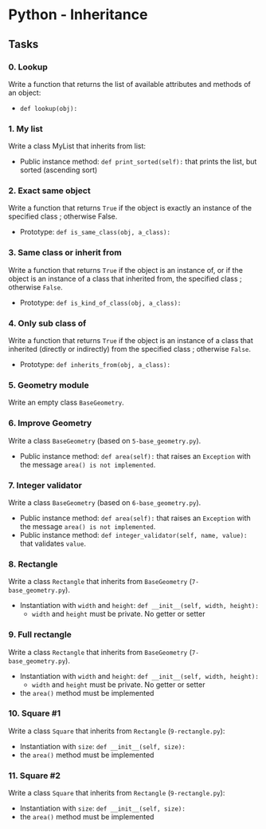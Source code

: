 # Python - Inheritance

## Tasks

### 0. Lookup
Write a function that returns the list of available attributes and methods of an object:
- `def lookup(obj):`

### 1. My list
Write a class MyList that inherits from list:
- Public instance method: `def print_sorted(self):` that prints the list, but sorted (ascending sort)

### 2. Exact same object
Write a function that returns `True` if the object is exactly an instance of the specified class ; otherwise False.
- Prototype: `def is_same_class(obj, a_class):`

### 3. Same class or inherit from
Write a function that returns `True` if the object is an instance of, or if the object is an instance of a class that inherited from, the specified class ; otherwise `False`.
- Prototype: `def is_kind_of_class(obj, a_class):`

### 4. Only sub class of
Write a function that returns `True` if the object is an instance of a class that inherited (directly or indirectly) from the specified class ; otherwise `False`.
- Prototype: `def inherits_from(obj, a_class):`

### 5. Geometry module
Write an empty class `BaseGeometry`.

### 6. Improve Geometry
Write a class `BaseGeometry` (based on `5-base_geometry.py`).
- Public instance method: `def area(self):` that raises an `Exception` with the message `area() is not implemented`.

### 7. Integer validator
Write a class `BaseGeometry` (based on `6-base_geometry.py`).
- Public instance method: `def area(self):` that raises an `Exception` with the message `area() is not implemented`.
- Public instance method: `def integer_validator(self, name, value):` that validates `value`.

### 8. Rectangle
Write a class `Rectangle` that inherits from `BaseGeometry` (`7-base_geometry.py`).
- Instantiation with `width` and `height`: `def __init__(self, width, height):`
  - `width` and `height` must be private. No getter or setter

### 9. Full rectangle
Write a class `Rectangle` that inherits from `BaseGeometry` (`7-base_geometry.py`). 
- Instantiation with `width` and `height`: `def __init__(self, width, height):`
  - `width` and `height` must be private. No getter or setter
- the `area()` method must be implemented

### 10. Square #1
Write a class `Square` that inherits from `Rectangle` (`9-rectangle.py`):
- Instantiation with `size`: `def __init__(self, size):`
- the `area()` method must be implemented

### 11. Square #2
Write a class `Square` that inherits from `Rectangle` (`9-rectangle.py`):
- Instantiation with `size`: `def __init__(self, size):`
- the `area()` method must be implemented
